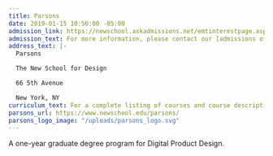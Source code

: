```yaml
---
title: Parsons
date: 2019-01-15 10:56:00 -05:00
admission_link: https://newschool.askadmissions.net/emtinterestpage.aspx?ip=graduate&_ga=2.43064037.1577567439.1531343203-1635439531.1489622663
admission_text: For more information, please contact our [admissions office](https://newschool.askadmissions.net/emtinterestpage.aspx?ip=graduate&_ga=2.43064037.1577567439.1531343203-1635439531.1489622663).
address_text: |-
  Parsons

  The New School for Design

  66 5th Avenue

  New York, NY
curriculum_text: For a complete listing of courses and course descriptions, visit the [University Course Catalog]().
parsons_url: https://www.newschool.edu/parsons/
parsons_logo_image: "/uploads/parsons_logo.svg"
---
```


A one-year graduate degree program for Digital Product Design.
